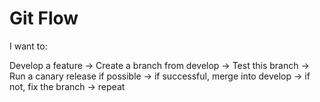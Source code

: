 # Git Flow

I want to:

Develop a feature -> Create a branch from develop -> Test this branch -> Run a canary release if possible -> if successful, merge into develop -> if not, fix the branch -> repeat